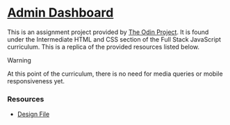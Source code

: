 # [Admin Dashboard](https://enetwarch.github.io/odin-admin-dashboard/)

This is an assignment project provided by [The Odin Project](https://www.theodinproject.com/). It is found under the Intermediate HTML and CSS section of the Full Stack JavaScript curriculum. This is a replica of the provided resources listed below.

> [!WARNING]
> At this point of the curriculum, there is no need for media queries or mobile responsiveness yet.

### Resources

* [Design File](https://cdn.statically.io/gh/TheOdinProject/curriculum/43cc6ab69fdfbef40d431a65677d2144668930ac/intermediate_html_css/grid/project_admin_dashboard/imgs/dashboard-project.png)